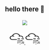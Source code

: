 <h2 align="center">hello there 👋</h2>

<!-- <div align="center">
  <img src="https://github-readme-stats.vercel.app/api?username=h0lm0&card_width=350&hide_title=false&hide_rank=false&show_icons=true&include_all_commits=true&count_private=true&disable_animations=false&theme=dracula&locale=en&hide_border=false" height="100" alt="stats graph"  />
  <img src="https://github-readme-stats.vercel.app/api/top-langs?username=h0lm0&locale=en&hide_title=false&layout=compact&card_width=350&langs_count=5&theme=dracula&hide_border=false" height="100" alt="languages graph"  />
</div> -->

###
<div align="center">
  <img  height="100" src="cyber-attack-.gif"  />
</div>

###

<div align="center">
  <a href="https://tryhackme.com/r/p/h0lm0" target="_blank">
    <img src="https://raw.githubusercontent.com/maurodesouza/profile-readme-generator/master/src/assets/icons/social/tryhackme/default.svg" width="47" height="35" alt="tryhackme logo"  />
  </a>
  <a href="https://app.hackthebox.com/profile/2282357" target="_blank">
    <img src="https://raw.githubusercontent.com/maurodesouza/profile-readme-generator/master/src/assets/icons/social/tryhackme/default.svg" width="47" height="35" alt="hacktebox logo"  />
  </a>
</div>

###
